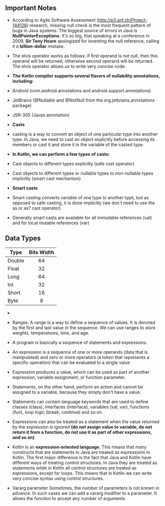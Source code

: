 ## Important Notes

- According to Agile Software Assessment (http://p3.snf.ch/Project-144126) research,
missing null check is the most frequent pattern of bugs in Java systems. The
biggest source of errors in Java is **NullPointerExceptions**. It's so big, that speaking at
a conference in 2009, **Sir Tony Hoare** apologized for inventing the null reference, calling it 
a **billion-dollar** mistake.

- The elvis operator works as follows: if first operand is not null, then this operand
  will be returned, otherwise second operand will be returned. The elvis operator
  allows us to write very concise code.
  

- **The Kotlin compiler supports several flavors of nullability annotations, including:**

- Android (com.android.annotations and android.support.annotations)
- JetBrains (@Nullable and @NotNull from the org.jetbrains.annotations package)
- JSR-305 (Javax.annotation)

- **Casts**
- casting is a way to convert an object of one particular type into another type. In
  Java, we need to cast an object explicitly before accessing its members or cast it
  and store it in the variable of the casted type. 
  
- **In Kotlin, we can perform a few types of casts:**
- Cast objects to different types explicitly (safe cast operator)
- Cast objects to different types or nullable types to non-nullable types implicitly (smart cast mechanism)

- **Smart casts**
- Smart casting converts variable of one type to another type, but as opposed to safe casting, it is done 
implicitly (we don't need to use the as or as? cast operator). 

- Generally smart casts are available for all immutable references (val) and for local mutable references (var)

## Data Types

 |Type   |Bits Width   |
 |-------|:-----------:|
 |Double |64 	       |
 |Float  |32 	       |
 |Long   |64 	       |
 |Int    |32 	       |
 |Short  |16           |
 |Byte   |8            |
 
 - 
 - Ranges: A range is a way to define a sequence of values. It is denoted by the first and last 
   value in the sequence. We can use ranges to store weights, temperatures, time, and age. 
   
-  A program is basically a sequence of statements and expressions.
 
- An expression is a sequence of one or more operands (data that is manipulated) and zero or more 
  operators (a token that represents a specific operation) that can be evaluated to a single value
 
- Expression produces a value, which can be used as part of another expression, variable assignment, 
  or function parameter. 

- Statements, on the other hand, perform an action and cannot be assigned to a variable, 
 because they simply don't have a value. 
 
- Statements can contain language keywords that are used to define classes (class), interfaces (interface),
  variables (val, var), functions (fun), loop logic (break, continue) and so on.
  
- Expressions can also be treated as a statement when the value returned by the expression is ignored 
  **(do not assign value to variable, do not return it from a function, do not use it as part of other 
  expressions, and so on)**.
  
- Kotlin is an **expression-oriented language**. This means that many constructs that are statements 
  in Java are treated as expressions in Kotlin. The first major difference is the fact that Java and 
  Kotlin have different ways of treating control structures. In Java they are treated as statements 
  while in Kotlin all control structures are treated as expressions, except for loops. This means that 
  in Kotlin we can write very concise syntax using control structures.
  
- Vararg parameter Sometimes, the number of parameters is not known in advance. In such cases we
  can add a vararg modifier to a parameter. It allows the function to accept any number of arguments. 
   
